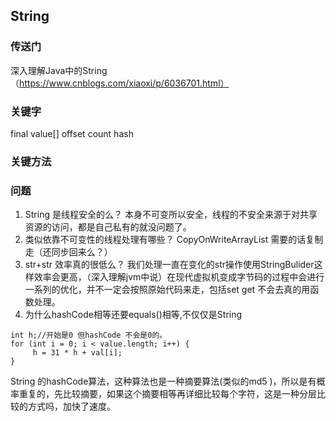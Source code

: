 ## String
### 传送门
深入理解Java中的String（https://www.cnblogs.com/xiaoxi/p/6036701.html）

### 关键字
final  value[] offset count  hash

### 关键方法




### 问题
1. String 是线程安全的么？
本身不可变所以安全，线程的不安全来源于对共享资源的访问，都是自己私有的就没问题了。
2. 类似依靠不可变性的线程处理有哪些？
   CopyOnWriteArrayList 需要的话复制走（还同步回来么？）
3. str+str 效率真的很低么？
   我们处理一直在变化的str操作使用StringBulider这样效率会更高，（深入理解jvm中说）在现代虚拟机变成字节码的过程中会进行一系列的优化，并不一定会按照原始代码来走，包括set get 不会去真的用函数处理。
4. 为什么hashCode相等还要equals()相等,不仅仅是String
```
int h;//开始是0 但hashCode 不会是0的。
for (int i = 0; i < value.length; i++) {
     h = 31 * h + val[i];
}
```
String 的hashCode算法，这种算法也是一种摘要算法(类似的md5 )，所以是有概率重复的，先比较摘要，如果这个摘要相等再详细比较每个字符，这是一种分层比较的方式吗，加快了速度。
